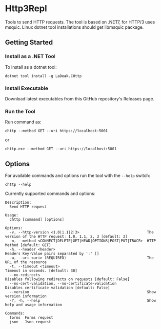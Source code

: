 # Http3Repl

Tools to send HTTP requests. The tool is based on .NET7, for HTTP/3 uses msquic. Linux dotnet tool installations should get libmsquic package.

## Getting Started

### Install as a .NET Tool

To install as a dotnet tool:

```
dotnet tool install -g LaDeak.CHttp
```

### Install Executable

Download latest executables from this GitHub repository's Releases page.

### Run the Tool

Run command as:

```
chttp --method GET --uri https://localhost:5001
```

or 

```
chttp.exe --method GET --uri https://localhost:5001
```

## Options

For available commands and options run the tool with the `--help` switch:

```
chttp --help
```

Currently supported commands and options:

```
Description:
  Send HTTP request

Usage:
  chttp [command] [options]

Options:
  -v, --http-version <1.0|1.1|2|3>                               The version of the HTTP request: 1.0, 1.1, 2, 3 [default: 3]
  -m, --method <CONNECT|DELETE|GET|HEAD|OPTIONS|POST|PUT|TRACE>  HTTP Method [default: GET]
  -h, --header <header>                                          Headers Key-Value pairs separated by ':' []
  -u, --uri <uri> (REQUIRED)                                     The URL of the resource
  -t, --timeout <timeout>                                        Timeout in seconds. [default: 30]
  --no-redirects                                                 Disables following redirects on requests [default: False]
  --no-cert-validation, --no-certificate-validation              Disables certificate validation [default: False]
  --version                                                      Show version information
  -?, -h, --help                                                 Show help and usage information

Commands:
  forms  Forms request
  json   Json request
```
